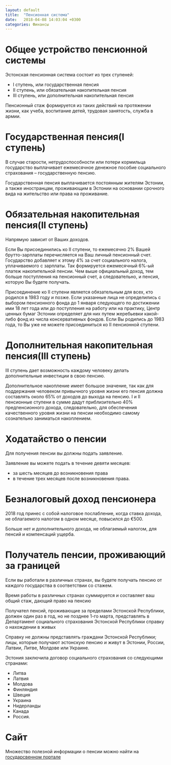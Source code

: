 ```yaml
---
layout: default
title:  "Пенсионная система"
date:   2018-04-08 14:03:04 +0300
categories: Финансы
---
```


# Общее устройство пенсионной системы

Эстонская пенсионная система состоит из трех ступеней:
* I ступень, или государственная пенсия
* II ступень, или обязательная накопительная пенсия
* III ступень, или дополнительная накопительная пенсия

Пенсионный стаж формируется из таких действий на протяжении жизни, как учеба, воспитание детей, трудовая занятость, служба в армии.


# Государственная пенсия(I ступень)

В случае старости, нетрудоспособности или потери кормильца государство выплачивает ежемесячное денежное пособие социального страхования – государственную пенсию. 

Государственная пенсия выплачивается постоянным жителям Эстонии, а также иностранцам, проживающим в Эстонии на основании срочного вида на жительство или права на проживание.

# Обязательная накопительная пенсия(II ступень)

Напрямую зависит от Ваших доходов. 

Если Вы присоединились ко II ступени, то ежемесячно 2% Вашей брутто-зарплаты перечисляется на Ваш личный пенсионный счет. 
Государство добавляет к этому 4% за счет социального налога, уплачиваемого с зарплаты. Так формируется ежемесячный 6%-ый платеж накопительной пенсии.
Чем выше официальный доход, тем больше поступления на пенсионный счет, а следовательно, и пенсия, которую Вы будете получать.

Присоединение ко II ступени является обязательным для всех, кто родился в 1983 году и позже. 
Если указанные лица не определились с выбором пенсионного фонда до 1 января следующего по достижении ими 18 лет года или до поступления на работу или на практику, Центр ценных бумаг Эстонии определяет для них путем жеребьевки какой-либо фонд из числа консервативных фондов. 
Если Вы родились до 1983 года, то Вы уже не можете присоединиться ко II пенсионной ступени.

# Дополнительная накопительная пенсия(III ступень)

III ступень дает возможность каждому человеку делать дополнительные инвестиции в свою пенсию. 

Дополнительное накопление имеет большое значение, так как для поддержания человеком привычного уровня жизни его пенсия должна составлять около 65% от доходов до выхода на пенсию. 
I и II пенсионные ступени в сумме дадут приблизительно 40% предпенсионного дохода, следовательно, для обеспечения качественного уровня жизни на пенсии необходимо самому сознательно заниматься накоплением.

# Ходатайство о пенсии

Для получения пенсии вы должны подать заявление. 

Заявление вы можете подать в течение девяти месяцев:
* за шесть месяцев до возникновения права
* в течение трех месяцев после возникновения права.

# Безналоговый доход пенсионера
2018 год принес с собой налоговое послабление, когда ставка дохода, не облагаемого налогом в одном месяце, повысился до €500. 

Больше нет и дополнительного дохода, не облагаемый налогом, для пенсий и компенсаций ущерба.

# Получатель пенсии, проживающий за границей

Если вы работали в различных странах, вы будете получать пенсию от каждого государства в соответствии со стажем. 

Время работы в различных странах суммируется и составляет ваш общий стаж, дающий право на пенсию

Получател пенсий, проживающие за пределами Эстонской Республики, должен один раз в год, но не позднее 1-го марта, представлять в Департамент социального страхования Эстонской Республики справку о нахождении в живых

Справку не должны представлять граждани Эстонской Республики; лицы, которые получают эстонскую пенсию и живут в Эстонии, России, Латвии, Литве, Молдове или Украине.

Эстония заключила договор социального страхования со следующими странами:
* Литва
* Латвия
* Молдова
* Финляндия
* Швеция
* Украина
* Нидерланды
* Канада
* Россия.

# Сайт

Множество полезной информации о пенсии можно найти на [государсвенном портале](https://www.eesti.ee/ru/pensii-i-posobia/pensia/gosudarstvennye-pensii/)